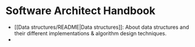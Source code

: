 # Software Architect Handbook

- [[Data structures/README|Data structures]]: About data structures and their different implementations & algorithm design techniques.
- 